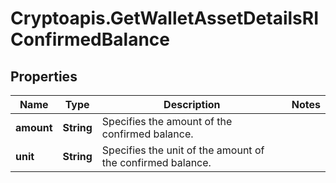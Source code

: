 # Cryptoapis.GetWalletAssetDetailsRIConfirmedBalance

## Properties

Name | Type | Description | Notes
------------ | ------------- | ------------- | -------------
**amount** | **String** | Specifies the amount of the confirmed balance. | 
**unit** | **String** | Specifies the unit of the amount of the confirmed balance. | 


